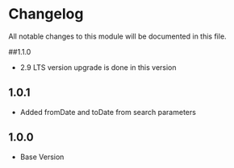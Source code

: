 # Changelog
All notable changes to this module will be documented in this file.

##1.1.0
- 2.9 LTS version upgrade is done in this version

## 1.0.1
- Added fromDate and toDate from search parameters

## 1.0.0
- Base Version 
